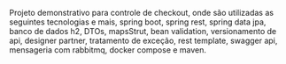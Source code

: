 Projeto demonstrativo para controle de checkout, onde são utilizadas as seguintes tecnologias e mais, spring boot, spring rest, spring data jpa, banco de dados h2, DTOs, mapsStrut, bean validation, versionamento de api, designer partner, tratamento de exceção, rest template, swagger api, mensageria com rabbitmq, docker compose e maven.
